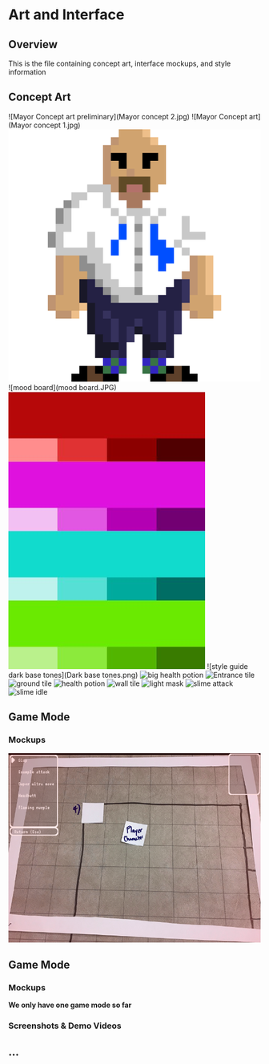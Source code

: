 # Art and Interface

## Overview
This is the file containing concept art, interface mockups, and style information

## Concept Art
![Mayor Concept art preliminary](Mayor concept 2.jpg)
![Mayor Concept art](Mayor concept 1.jpg)
![Mayor Pixel concept](MayorPixel.png)
![mood board](mood board.JPG)
![style guide highlights](highlights.JPG)
![style guide dark base tones](Dark base tones.png)
![big health potion](gdaps2/BigHealthPotion.png.png)
![Entrance tile](gdaps2/Entrance_tile.png)
![ground tile](gdaps2/Ground_tile.png)
![health potion](gdaps2/HealthPotion.png.png)
![wall tile](gdaps2/Wall_tile.png)
![light mask](gdaps2/lightmask.png)
![slime attack](gdaps2/slime_attack.png)
![slime idle](gdaps2/slime_idle.png)

## Game Mode <A>

### Mockups
![Game Mode 1 mockup and ui design](Cool_UI_Team_Tube2.png)

## Game Mode <B>

### Mockups
  We only have one game mode so far

### Screenshots & Demo Videos

## ...
